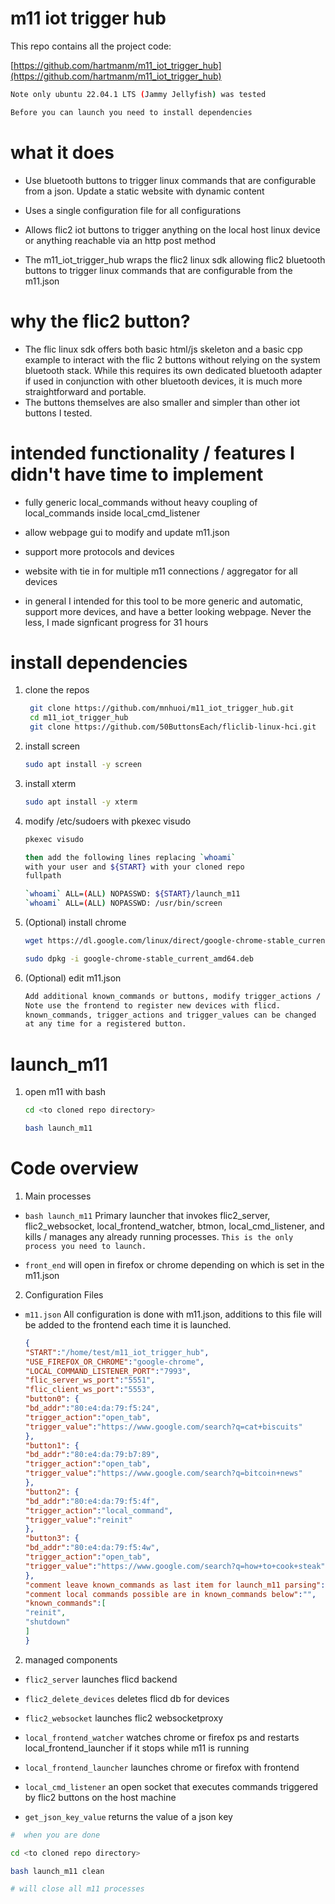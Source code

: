 
# m11 iot trigger hub

This repo contains all the project code:  
<!---
[https://github.com/mnhuoi/m11_iot_trigger_hub](https://github.com/mnhuoi/m11_iot_trigger_hub)
-->
[https://github.com/hartmanm/m11_iot_trigger_hub](https://github.com/hartmanm/m11_iot_trigger_hub)

```bash
Note only ubuntu 22.04.1 LTS (Jammy Jellyfish) was tested

Before you can launch you need to install dependencies
```

# what it does

- Use bluetooth buttons to trigger linux commands that are configurable from a json. Update a static website with dynamic content

- Uses a single configuration file for all configurations

- Allows flic2 iot buttons to trigger anything on the local host linux device or anything reachable via an http post method

- The m11_iot_trigger_hub wraps the flic2 linux sdk allowing flic2 bluetooth buttons to trigger linux commands that are configurable from the m11.json

# why the flic2 button?

- The flic linux sdk offers both basic html/js skeleton and a basic cpp example to interact with the flic 2 buttons
without relying on the system bluetooth stack. While this requires its own dedicated bluetooth adapter if used in 
conjunction with other bluetooth devices, it is much more straightforward and portable. 
- The buttons themselves are also smaller and simpler than other iot buttons I tested.

# intended functionality / features I didn't have time to implement

- fully generic local_commands without heavy coupling of local_commands inside local_cmd_listener

- allow webpage gui to modify and update m11.json

- support more protocols and devices

- website with tie in for multiple m11 connections / aggregator for all devices

- in general I intended for this tool to be more generic and automatic, support more devices, and have a better looking webpage. Never the less, I made signficant progress for 31 hours

# install dependencies

1. clone the repos
    ```bash
     git clone https://github.com/mnhuoi/m11_iot_trigger_hub.git
     cd m11_iot_trigger_hub
     git clone https://github.com/50ButtonsEach/fliclib-linux-hci.git
    ```
2. install screen
    ```bash
    sudo apt install -y screen
    ```
3. install xterm
    ```bash
    sudo apt install -y xterm
    ```
3. modify /etc/sudoers with pkexec visudo
    ```bash
    pkexec visudo

    then add the following lines replacing `whoami` 
    with your user and ${START} with your cloned repo
    fullpath

    `whoami` ALL=(ALL) NOPASSWD: ${START}/launch_m11 
    `whoami` ALL=(ALL) NOPASSWD: /usr/bin/screen
    ```

5. (Optional) install chrome
    ```bash
    wget https://dl.google.com/linux/direct/google-chrome-stable_current_amd64.deb

    sudo dpkg -i google-chrome-stable_current_amd64.deb
    ```

6. (Optional) edit m11.json
    ```bash
    Add additional known_commands or buttons, modify trigger_actions / trigger_values. 
    Note use the frontend to register new devices with flicd. 
    known_commands, trigger_actions and trigger_values can be changed 
    at any time for a registered button.
    ```

# launch_m11

1. open m11 with bash
    ```bash
    cd <to cloned repo directory>

    bash launch_m11
    ```

# Code overview

1. Main processes
- `bash launch_m11` 
Primary launcher that invokes flic2_server, flic2_websocket, local_frontend_watcher, btmon, local_cmd_listener, and kills / manages any already running processes. 
`This is the only process you need to launch.`

- `front_end` will open in firefox or chrome depending on which is set in the m11.json 

2. Configuration Files
- `m11.json` All configuration is done with m11.json, additions to this file will be added to the frontend each time it is launched.

    ```json
    {
    "START":"/home/test/m11_iot_trigger_hub",
    "USE_FIREFOX_OR_CHROME":"google-chrome",
    "LOCAL_COMMAND_LISTENER_PORT":"7993",
    "flic_server_ws_port":"5551",
    "flic_client_ws_port":"5553",
    "button0": {
    "bd_addr":"80:e4:da:79:f5:24",
    "trigger_action":"open_tab",
    "trigger_value":"https://www.google.com/search?q=cat+biscuits"
    },                                              
    "button1": {                                               
    "bd_addr":"80:e4:da:79:b7:89",                              
    "trigger_action":"open_tab",                                 
    "trigger_value":"https://www.google.com/search?q=bitcoin+news" 
    },                                               
    "button2": {                                                
    "bd_addr":"80:e4:da:79:f5:4f",                                 
    "trigger_action":"local_command",                              
    "trigger_value":"reinit" 
    },
    "button3": {                                                
    "bd_addr":"80:e4:da:79:f5:4w",                                 
    "trigger_action":"open_tab",                                   
    "trigger_value":"https://www.google.com/search?q=how+to+cook+steak"
    },
    "comment leave known_commands as last item for launch_m11 parsing":"",
    "comment local commands possible are in known_commands below":"",
    "known_commands":[
    "reinit",
    "shutdown"
    ]
    }
    ```

2. managed components

- `flic2_server` launches flicd backend

- `flic2_delete_devices` deletes flicd db for devices

- `flic2_websocket` launches flic2 websocketproxy

- `local_frontend_watcher` watches chrome or firefox ps and restarts local_frontend_launcher if it stops while m11 is running

- `local_frontend_launcher` launches chrome or firefox with frontend

- `local_cmd_listener` an open socket that executes commands triggered by flic2 buttons on the host machine

- `get_json_key_value` returns the value of a json key

```bash
#  when you are done

cd <to cloned repo directory>

bash launch_m11 clean

# will close all m11 processes
```
